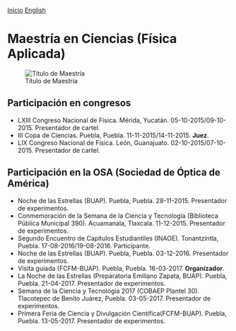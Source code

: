 [Inicio](indexesp.md)
[English](msc.md)
# Maestría en Ciencias (Física Aplicada)
<figure>
  <img
  src="https://imgur.com/NzEpYeZ.jpg"
  alt="Título de Maestría">
  <figcaption>Título de Maestría
  </figcaption>
</figure>

## Participación en congresos

- LXIII Congreso Nacional de Física. Mérida, Yucatán. 05-10-2015/09-10-2015. Presentador de cartel.
- III Copa de Ciencias. Puebla, Puebla. 11-11-2015/14-11-2015. **Juez**.
- LIX Congreso Nacional de Física. León, Guanajuato. 02-10-2015/07-10-2015. Presentador de cartel.

## Participación en la OSA (Sociedad de Óptica de América)

- Noche de las Estrellas (BUAP). Puebla, Puebla. 28-11-2015. Presentador de experimentos.
- Conmemoración de la Semana de la Ciencia y Tecnología (Biblioteca Pública Municipal 390). Acuamanala, Tlaxcala. 11-12-2015. Presentador de experimentos.
- Segundo Encuentro de Capítulos Estudiantiles (INAOE). Tonantzintla, Puebla. 17-08-2016/19-08-2016. Participante.
- Noche de las Estrellas (BUAP). Puebla, Puebla. 03-12-2016. Presentador de experimentos.
- Visita guiada (FCFM-BUAP). Puebla, Puebla. 16-03-2017. **Organizador**.
- La Noche de las Estrellas (Preparatoria Emiliano Zapata, BUAP). Puebla, Puebla. 21-04-2017. Presentador de experimentos.
- Semana de la Ciencia y Tecnología 2017 (COBAEP Plantel 30). Tlacotepec de Benito Juárez, Puebla. 03-05-2017. Presentador de experimentos.
- Primera Feria de Ciencia y Divulgación Científica(FCFM-BUAP). Puebla, Puebla. 13-05-2017. Presentador de experimentos.